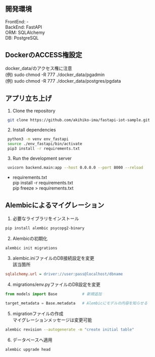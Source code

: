## 開発環境
FrontEnd: -<br>
BackEnd: FastAPI<br>
ORM: SQLAlchemy<br>
DB: PostgreSQL<br>


## DockerのACCESS権設定
docker_data/のアクセス権に注意<br>
(例) sudo chmod -R 777 ./docker_data/pgadmin<br>
(例) sudo chmod -R 777 ./docker_data/postgres/pgdata<br>


## アプリ立ち上げ
1. Clone the repository

  ```bash
   git clone https://github.com/akihiko-ima/fastapi-iot-sample.git
  ```

2. Install dependencies

  ```bash
   python3 -m venv env_fastapi
   source ./env_fastapi/bin/activate
   pip3 install -r requirements.txt
  ```

3. Run the development server

  ```bash
   uvicorn backend.main:app --host 0.0.0.0 --port 8000 --reload
  ```

- requirements.txt<br>
  pip install -r requirements.txt<br>
  pip freeze > requirements.txt


## Alembicによるマイグレーション
1. 必要なライブラリをインストール<br>
  ```bash
  pip install alembic psycopg2-binary
  ```

2. Alembicの初期化<br>
  ```bash
  alembic init migrations
  ```

3. alembic.iniファイルのDB接続設定を変更<br>
  該当箇所<br>
  ```alembic.ini
  sqlalchemy.url = driver://user:pass@localhost/dbname
  ```

4. migrations/env.pyファイルのDB設定を変更<br>
  ```env.py
  from models import Base           # 新規追加

  target_metadata = Base.metadata   # Alembicにモデルの内容を知らせる
  ```

5. migrationファイルの作成<br>
  マイグレーションメッセージは変更可能<br>
  ```bash
  alembic revision --autogenerate -m "create initial table"
  ```

6. データベースへ適用<br>
  ```bash
  alembic upgrade head
  ```
